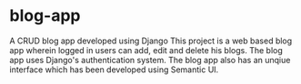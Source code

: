 # blog-app
A CRUD blog app developed using Django
This project is a web based blog app wherein logged in users can add, edit and delete his blogs. The blog app uses Django's authentication system. The blog app also has an unqiue interface which has been developed using Semantic UI.
